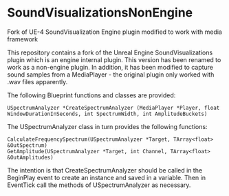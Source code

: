 # SoundVisualizationsNonEngine
Fork of UE-4 SoundVisualization Engine plugin modified to work with media framework

This repository contains a fork of the Unreal Engine SoundVisualizations plugin which is an engine internal plugin.
This version has been renamed to work as a non-engine plugin. In addition, it has been modified to capture sound samples
from a MediaPlayer - the original plugin only worked with .wav files apparently.

The following Blueprint functions and classes are provided:

    USpectrumAnalyzer *CreateSpectrumAnalyzer (MediaPlayer *Player, float WindowDurationInSeconds, int SpectrumWidth, int AmplitudeBuckets)
  
The USpectrumAnalyzer class in turn provides the following functions:

    CalculateFrequencySpectrum(USpectrumAnalyzer *Target, TArray<float> &OutSpectrum)
    GetAmplitude(USpectrumAnalyzer *Target, int Channel, TArray<float> &OutAmplitudes)
  
The intention is that CreateSpectrumAnalyzer should be called in the BeginPlay event to create an instance and saved in a variable.
Then in EventTick call the methods of USpectrumAnalyzer as necessary.

